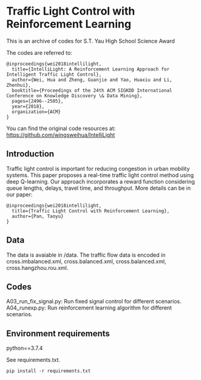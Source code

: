 # Traffic Light Control with Reinforcement Learning

This is an archive of codes for S.T. Yau High School Science Award

The codes are referred to:

```
@inproceedings{wei2018intellilight,
  title={IntelliLight: A Reinforcement Learning Approach for Intelligent Traffic Light Control},
  author={Wei, Hua and Zheng, Guanjie and Yao, Huaxiu and Li, Zhenhui},
  booktitle={Proceedings of the 24th ACM SIGKDD International Conference on Knowledge Discovery \& Data Mining},
  pages={2496--2505},
  year={2018},
  organization={ACM}
}
```
You can find the original code resources at: https://github.com/wingsweihua/IntelliLight

## Introduction
Traffic light control is important for reducing congestion in urban mobility systems.  This paper proposes a real-time traffic light control method using deep Q-learning. Our approach incorporates a reward function considering queue lengths, delays, travel time, and throughput. More details can be in our paper:
```
@inproceedings{wei2018intellilight,
  title={Traffic Light Control with Reinforcement Learning},
  author={Pan, Taoyu}
}
```

## Data
The data is avaiable in /data. The traffic flow data is encoded in cross.imbalanced.xml, cross.balanced.xml, cross.balanced.xml, cross.hangzhou.rou.xml.


## Codes
A03_run_fix_signal.py: Run fixed signal control for different scenarios.
A04_runexp.py: Run reinforcement learning algorithm for different scenarios.

## Environment requirements
python==3.7.4

See requirements.txt.
```
pip install -r requirements.txt
```
